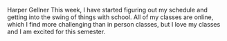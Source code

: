 Harper Gellner
This week, I have started figuring out my schedule and getting into the swing of things with school. All of my classes are online, which I find more challenging than in person classes, but I love my classes and I am excited for this semester. 
